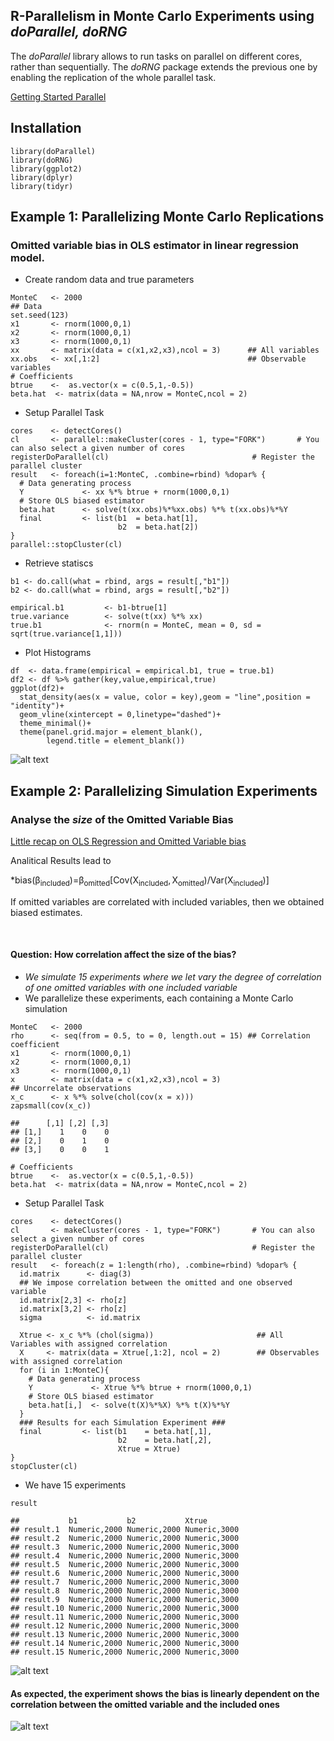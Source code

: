 R-Parallelism in Monte Carlo Experiments using *doParallel, doRNG*
-------------------------

The *doParallel* library allows to run tasks on parallel on different
cores, rather than sequentially. The *doRNG* package extends the
previous one by enabling the replication of the whole parallel task. 

[Getting Started
Parallel](https://cran.r-project.org/web/packages/doParallel/vignettes/gettingstartedParallel.pdf)

Installation
------------

    library(doParallel)
    library(doRNG)
    library(ggplot2)
    library(dplyr)
    library(tidyr)

Example 1: Parallelizing Monte Carlo Replications
-------------------------------------------------

### Omitted variable bias in OLS estimator in linear regression model.

-   Create random data and true parameters

<!-- -->

    MonteC   <- 2000
    ## Data
    set.seed(123)
    x1       <- rnorm(1000,0,1)
    x2       <- rnorm(1000,0,1)
    x3       <- rnorm(1000,0,1)
    xx       <- matrix(data = c(x1,x2,x3),ncol = 3)      ## All variables
    xx.obs   <- xx[,1:2]                                 ## Observable variables
    # Coefficients
    btrue    <-  as.vector(x = c(0.5,1,-0.5))
    beta.hat  <- matrix(data = NA,nrow = MonteC,ncol = 2)

-   Setup Parallel Task

<!-- -->

    cores    <- detectCores()             
    cl       <- parallel::makeCluster(cores - 1, type="FORK")       # You can also select a given number of cores
    registerDoParallel(cl)                                # Register the parallel cluster
    result   <- foreach(i=1:MonteC, .combine=rbind) %dopar% {
      # Data generating process
      Y             <- xx %*% btrue + rnorm(1000,0,1)
      # Store OLS biased estimator
      beta.hat      <- solve(t(xx.obs)%*%xx.obs) %*% t(xx.obs)%*%Y
      final         <- list(b1  = beta.hat[1],
                            b2  = beta.hat[2])
    }
    parallel::stopCluster(cl)

-   Retrieve statiscs

<!-- -->

    b1 <- do.call(what = rbind, args = result[,"b1"])
    b2 <- do.call(what = rbind, args = result[,"b2"])

    empirical.b1         <- b1-btrue[1]
    true.variance        <- solve(t(xx) %*% xx)        
    true.b1              <- rnorm(n = MonteC, mean = 0, sd = sqrt(true.variance[1,1]))

-   Plot Histograms

<!-- -->

    df  <- data.frame(empirical = empirical.b1, true = true.b1)
    df2 <- df %>% gather(key,value,empirical,true)
    ggplot(df2)+
      stat_density(aes(x = value, color = key),geom = "line",position = "identity")+
      geom_vline(xintercept = 0,linetype="dashed")+
      theme_minimal()+
      theme(panel.grid.major = element_blank(),
            legend.title = element_blank())

![alt text](https://github.com/CoMoS-SA/tutorials/blob/master/Rplot01.png)


Example 2: Parallelizing Simulation Experiments
-----------------------------------------------

### Analyse the *size* of the Omitted Variable Bias 
[Little recap on OLS Regression and Omitted Variable
bias](http://www.homepages.ucl.ac.uk/~uctpsc0/Teaching/GR03/MRM.pdf)

Analitical Results lead to

*bias(β<sub>included</sub>)=β<sub>omitted</sub>\[Cov(X<sub>included</sub>, X<sub>omitted</sub>)/Var(X<sub>included</sub>)\]

If omitted variables are correlated with included variables, then we
obtained biased estimates.

 

#### Question: How correlation affect the size of the bias?

-   *We simulate 15 experiments where we let vary the degree of
    correlation of one omitted variables with one included variable*
-   We parallelize these experiments, each containing a Monte Carlo
    simulation

<!-- -->

    MonteC   <- 2000
    rho      <- seq(from = 0.5, to = 0, length.out = 15) ## Correlation coefficient
    x1       <- rnorm(1000,0,1)
    x2       <- rnorm(1000,0,1)
    x3       <- rnorm(1000,0,1)
    x        <- matrix(data = c(x1,x2,x3),ncol = 3)
    ## Uncorrelate observations
    x_c      <- x %*% solve(chol(cov(x = x)))
    zapsmall(cov(x_c))

    ##      [,1] [,2] [,3]
    ## [1,]    1    0    0
    ## [2,]    0    1    0
    ## [3,]    0    0    1

    # Coefficients
    btrue    <-  as.vector(x = c(0.5,1,-0.5))
    beta.hat  <- matrix(data = NA,nrow = MonteC,ncol = 2)

-   Setup Parallel Task

<!-- -->

    cores    <- detectCores()                             
    cl       <- makeCluster(cores - 1, type="FORK")       # You can also select a given number of cores
    registerDoParallel(cl)                                # Register the parallel cluster
    result   <- foreach(z = 1:length(rho), .combine=rbind) %dopar% {
      id.matrix      <- diag(3)
      ## We impose correlation between the omitted and one observed variable
      id.matrix[2,3] <- rho[z]
      id.matrix[3,2] <- rho[z]
      sigma          <- id.matrix
      
      Xtrue <- x_c %*% (chol(sigma))                       ## All Variables with assigned correlation
      X     <- matrix(data = Xtrue[,1:2], ncol = 2)        ## Observables with assigned correlation
      for (i in 1:MonteC){
        # Data generating process
        Y             <- Xtrue %*% btrue + rnorm(1000,0,1)
        # Store OLS biased estimator
        beta.hat[i,]  <- solve(t(X)%*%X) %*% t(X)%*%Y
      }
      ### Results for each Simulation Experiment ###
      final         <- list(b1    = beta.hat[,1],
                            b2    = beta.hat[,2],
                            Xtrue = Xtrue)
    }
    stopCluster(cl)

-   We have 15 experiments

<!-- -->

    result

    ##           b1           b2           Xtrue       
    ## result.1  Numeric,2000 Numeric,2000 Numeric,3000
    ## result.2  Numeric,2000 Numeric,2000 Numeric,3000
    ## result.3  Numeric,2000 Numeric,2000 Numeric,3000
    ## result.4  Numeric,2000 Numeric,2000 Numeric,3000
    ## result.5  Numeric,2000 Numeric,2000 Numeric,3000
    ## result.6  Numeric,2000 Numeric,2000 Numeric,3000
    ## result.7  Numeric,2000 Numeric,2000 Numeric,3000
    ## result.8  Numeric,2000 Numeric,2000 Numeric,3000
    ## result.9  Numeric,2000 Numeric,2000 Numeric,3000
    ## result.10 Numeric,2000 Numeric,2000 Numeric,3000
    ## result.11 Numeric,2000 Numeric,2000 Numeric,3000
    ## result.12 Numeric,2000 Numeric,2000 Numeric,3000
    ## result.13 Numeric,2000 Numeric,2000 Numeric,3000
    ## result.14 Numeric,2000 Numeric,2000 Numeric,3000
    ## result.15 Numeric,2000 Numeric,2000 Numeric,3000

![alt text](https://github.com/CoMoS-SA/tutorials/blob/master/Rplot.png)

#### As expected, the experiment shows the bias is linearly dependent on the correlation between the omitted variable and the included ones
![alt text](https://github.com/CoMoS-SA/tutorials/blob/master/Rplot02.png)
